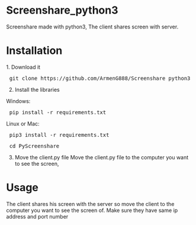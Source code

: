 # Screenshare_python3
Screenshare made with python3, The client shares screen with server.

<h1> Installation</h1>
1. Download it
<pre> git clone https://github.com/ArmenG888/Screenshare_python3 </pre>

2. Install the libraries

Windows:
<pre> pip install -r requirements.txt </pre>
Linux or Mac:
<pre> pip3 install -r requirements.txt </pre>

<pre> cd PyScreenshare </pre>

3. Move the client.py file
Move the client.py file to the computer you want to see the screen,

<h1> Usage </h1>

The client shares his screen with the server so move the client to the computer you want to see the screen of.
Make sure they have same ip address and port number
